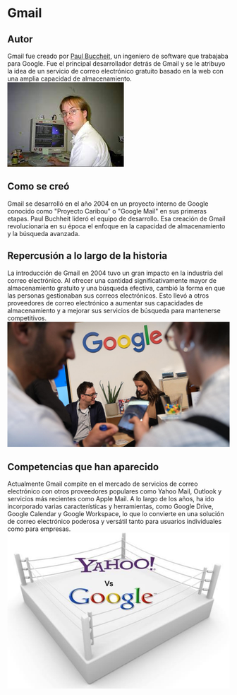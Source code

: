 # Gmail
## Autor
Gmail fue creado por [Paul Buccheit](https://es.wikipedia.org/wiki/Paul_Buchheit "Bibliografia de Paul"), un ingeniero de software que trabajaba para Google. Fue el principal desarrollador detrás de Gmail y se le atribuyo la idea de un servicio de correo electrónico gratuito basado en la web con una amplia capacidad de almacenamiento.
![U+200E](https://github.com/marcgarciia18/SMX2-M8UF1A1-HistoriaWeb-2004-Gmail-MarcGarcia/blob/main/Paul.jpg "Paul")

## Como se creó
Gmail se desarrolló en el año 2004 en un proyecto interno de Google conocido como "Proyecto Caribou" o "Google Mail" en sus primeras etapas. Paul Buchheit lideró el equipo de desarrollo. Esa creación de Gmail revolucionaria en su época el  enfoque en la capacidad de almacenamiento y la búsqueda avanzada.


## Repercusión a lo largo de la historia
La introducción de Gmail en 2004 tuvo un gran impacto en la industria del correo electrónico. Al ofrecer una cantidad significativamente mayor de almacenamiento gratuito y una búsqueda efectiva, cambió la forma en que las personas gestionaban sus correos electrónicos. Esto llevó a otros proveedores de correo electrónico a aumentar sus capacidades de almacenamiento y a mejorar sus servicios de búsqueda para mantenerse competitivos.
![U+200E|1300](https://github.com/marcgarciia18/SMX2-M8UF1A1-HistoriaWeb-2004-Gmail-MarcGarcia/blob/main/Repercusion.jpg "Repercusion")

## Competencias que han aparecido
Actualmente Gmail compite en el mercado de servicios de correo electrónico con otros proveedores populares como Yahoo Mail, Outlook  y servicios más recientes como Apple Mail. A lo largo de los años, ha ido incorporado varias características y herramientas, como Google Drive, Google Calendar y Google Workspace, lo que lo convierte en una solución de correo electrónico poderosa y versátil tanto para usuarios individuales como para empresas.
![U+200E](https://github.com/marcgarciia18/SMX2-M8UF1A1-HistoriaWeb-2004-Gmail-MarcGarcia/blob/main/Competencias.jpg "Competencias")
